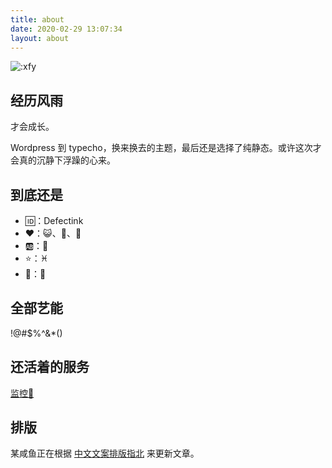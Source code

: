 ```yaml
---
title: about
date: 2020-02-29 13:07:34
layout: about
---
```


![:xfy](https://count.getloli.com/get/@:xfy?theme=rule34)

## 经历风雨

才会成长。

Wordpress 到 typecho，换来换去的主题，最后还是选择了纯静态。或许这次才会真的沉静下浮躁的心来。

## 到底还是

- 🆔：Defectink
- ❤：😺、🍎、📸
- 🆎：🚫
- ⭐：♓
- 🐣：🔞

## 全部艺能

!@#$%^&*()

## 还活着的服务

<a class="btn" href="https://stats.defectink.com/" title="status" target="_blank">监控👀</a>

## 排版

某咸鱼正在根据 [中文文案排版指北](https://github.com/sparanoid/chinese-copywriting-guidelines) 来更新文章。